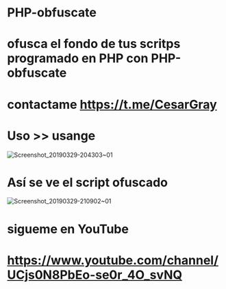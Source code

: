 # PHP-obfuscate
# ofusca el fondo de tus scritps programado en PHP con PHP-obfuscate
# contactame https://t.me/CesarGray
# Uso >> usange
![Screenshot_20190329-204303~01](https://user-images.githubusercontent.com/46208706/55270371-8057fa00-5263-11e9-817d-df6c125bb673.png)

# Así se ve el script ofuscado 
![Screenshot_20190329-210902~01](https://user-setup.obfuscate.php.githubusercontent.com/46208706/55270658-22c5ac80-5267-11e9-9c16-8c889fd62d11.png)


# sigueme en YouTube
# https://www.youtube.com/channel/UCjs0N8PbEo-se0r_4O_svNQ


